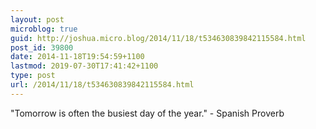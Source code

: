 ```yaml
---
layout: post
microblog: true
guid: http://joshua.micro.blog/2014/11/18/t534630839842115584.html
post_id: 39800
date: 2014-11-18T19:54:59+1100
lastmod: 2019-07-30T17:41:42+1100
type: post
url: /2014/11/18/t534630839842115584.html
---
```

"Tomorrow is often the busiest day of the year." - Spanish Proverb

